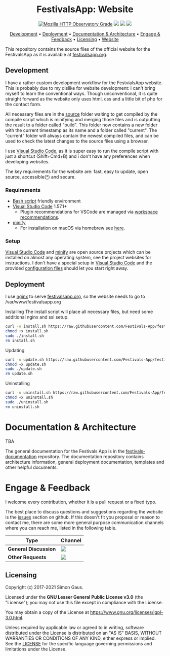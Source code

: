 
<h1 align="center">
    FestivalsApp: Website
</h1>

<p align="center">
    <a href="https://img.shields.io/mozilla-observatory/grade/festivalsapp.org?publish" title="Latest Results"><img src="https://img.shields.io/mozilla-observatory/grade/festivalsapp.org?publish" alt="Mozilla HTTP Observatory Grade"></a>
    <a href="https://github.com/Festivals-App/festivals-website/commits/" title="Last Commit"><img src="https://img.shields.io/github/last-commit/Festivals-App/festivals-website?style=flat"></a>
   <a href="https://github.com/festivals-app/festivals-website/issues" title="Open Issues"><img src="https://img.shields.io/github/issues/festivals-app/festivals-website?style=flat"></a>
   <a href="./LICENSE" title="License"><img src="https://img.shields.io/github/license/festivals-app/festivals-website.svg"></a>
</p>

<p align="center">
  <a href="#development">Development</a> •
  <a href="#deployment">Deployment</a> • 
  <a href="#documentation-architecture">Documentation & Architecture</a> •
  <a href="#Engage--feedback">Engage & Feedback</a> •
  <a href="#licensing">Licensing</a> •
  <a href="https://festivalsapp.org">Website</a>
</p>

This repository contains the source files of the official website for the FestivalsApp as it is available at [festivalsapp.org](https://festivalsapp.org/).

## Development

I have a rather custom development workflow for the FestvialsApp website. This is probably due to my dislike for website development: i can't bring myself to learn the conventional ways.
Though unconventional, it is quite straight forward as the website only uses html, css and a little bit of php for the contact form. 

All necessary files are in the [source](./source) folder waiting to get compiled by the compile script which is minifying and merging those files and is outputting the result to a folder called "build". This folder now contains a new folder with the current timestamp as its name and a folder called "current". The "current" folder will always contain the newest compiled files, and can be used to check the latest changes to the source files using a browser.

I use [Visual Studio Code](https://code.visualstudio.com/), as it is super easy to run the compile script with just a shortcut (Shift+Cmd+B) and i don't have any preferences when developing websites.

The key requirements for the website are: fast, easy to update, open source, accessible([*](https://github.com/Festivals-App/festivals-website/issues/1)) and secure.
 
### Requirements

- [Bash script](https://en.wikipedia.org/wiki/Bash_(Unix_shell)) friendly environment
- [Visual Studio Code](https://code.visualstudio.com/download) 1.57.1+
    * Plugin recommendations for VSCode are managed via [workspace recommendations](https://code.visualstudio.com/docs/editor/extension-marketplace#_recommended-extensions).
- [minify](https://github.com/tdewolff/minify)
    * For installation on macOS via homebrew see [here](https://github.com/tdewolff/minify/issues/253).

### Setup

[Visual Studio Code](https://code.visualstudio.com/download) and [minify](https://github.com/tdewolff/minify) are open source projects which can be installed on almost any operating system, see the project websites for instructions. I don't have a special setup in [Visual Studio Code](https://code.visualstudio.com/download) and the provided [configuration files](./.vscode) should let you start right away.


## Deployment

I use [nginx](https://www.nginx.com/) to serve [festivalsapp.org](https://festivalsapp.org/), so the website needs to go to /var/www/festivalsapp.org

Installing
The install script will place all necessary files, but need some additional nginx and ssl setup.
```bash
curl -o install.sh https://raw.githubusercontent.com/Festivals-App/festivals-website/master/operation/install.sh
chmod +x install.sh
sudo ./install.sh
rm install.sh
```

Updating
```bash
curl -o update.sh https://raw.githubusercontent.com/Festivals-App/festivals-website/master/operation/update.sh
chmod +x update.sh
sudo ./update.sh
rm update.sh
```

Uninstalling
```bash
curl -o uninstall.sh https://raw.githubusercontent.com/Festivals-App/festivals-website/master/operation/uninstall.sh
chmod +x uninstall.sh
sudo ./uninstall.sh
rm uninstall.sh
```


# Documentation & Architecture

TBA

The general documentation for the Festivals App is in the [festivals-documentation](https://github.com/festivals-app/festivals-documentation) repository. The documentation repository contains architecture information, general deployment documentation, templates and other helpful documents.


# Engage & Feedback

I welcome every contribution, whether it is a pull request or a fixed typo.

The best place to discuss questions and suggestions regarding the website is the [issues](https://github.com/festivals-app/festivals-website/issues/) section on github. If this doesn't fit you proposal or reason to contact me, there are some more general purpose communication channels where you can reach me, listed in the following table.

| Type                     | Channel                                                |
| ------------------------ | ------------------------------------------------------ |
| **General Discussion**   | <a href="https://github.com/festivals-app/festivals-documentation/issues/new/choose" title="General Discussion"><img src="https://img.shields.io/github/issues/festivals-app/festivals-documentation/question.svg?style=flat-square"></a> </a>   |
| **Other Requests**    | <a href="mailto:simon.cay.gaus@gmail.com" title="Email me"><img src="https://img.shields.io/badge/email-Simon-green?logo=mail.ru&style=flat-square&logoColor=white"></a>   |


## Licensing

Copyright (c) 2017-2021 Simon Gaus.

Licensed under the **GNU Lesser General Public License v3.0** (the "License"); you may not use this file except in compliance with the License.

You may obtain a copy of the License at https://www.gnu.org/licenses/lgpl-3.0.html.

Unless required by applicable law or agreed to in writing, software distributed under the License is distributed on an "AS IS" BASIS, WITHOUT WARRANTIES OR CONDITIONS OF ANY KIND, either express or implied. See the [LICENSE](./LICENSE) for the specific language governing permissions and limitations under the License.
